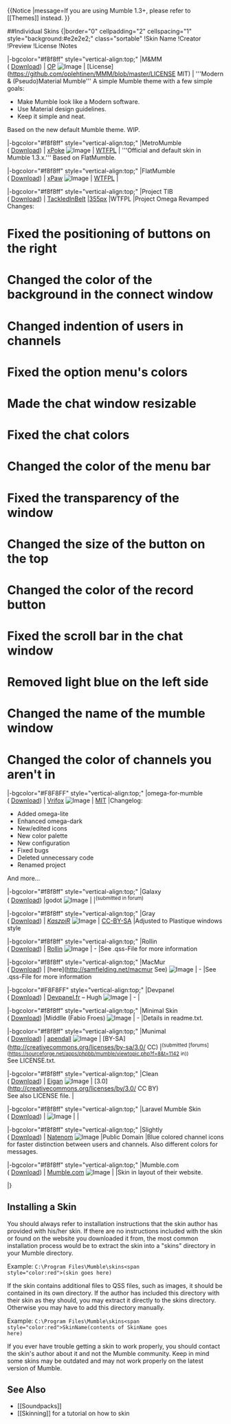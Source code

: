 {{Notice
|message=If you are using Mumble 1.3+, please refer to [[Themes]] instead.
}}

<!-- NOTE: Skins2Mumble's website is down(domain is not registered), if they relaunch Skins2Mumble.com, remove this comment and uncomment their site. -->
<!-- ##Websites hosting multiple skins
* Skins2Mumble.com:  [1](http://www.skins2mumble.com/galerie/SM_galerie.php Gallery),  [2](http://www.skins2mumble.com/index.php?file=Gallery&op=categorie&cat=2 Gallery)
**  [Skin](http://www.skins2mumble.com/index.php?file=Gallery&op=categorie&cat=3 Icon Packs for their own)
-->
##Individual Skins
{|border="0" cellpadding="2" cellspacing="1" style="background:#e2e2e2;" class="sortable"
!Skin Name
!Creator
!Preview
!License
!Notes

|-bgcolor="#f8f8ff" style="vertical-align:top;"
|M&MM <br />( [Download](https://github.com/oplehtinen/MMM/releases))
| [OP](https://github.com/oplehtinen)
![Image](mmm_preview.png)
| [License](https://github.com/oplehtinen/MMM/blob/master/LICENSE MIT)
| '''Modern & (Pseudo)Material Mumble'''
A simple Mumble theme with a few simple goals:

* Make Mumble look like a Modern software.
* Use Material design guidelines.
* Keep it simple and neat.

Based on the new default Mumble theme. WIP.

|-bgcolor="#f8f8ff" style="vertical-align:top;"
|MetroMumble<br />( [Download](https://github.com/xPoke/MetroMumble/releases/))
| [xPoke](https://github.com/xPoke)
![Image](metromumble_light_preview.png)
| [WTFPL](https://github.com/xPoke/MetroMumble/blob/master/LICENSE)
| '''Official and default skin in Mumble 1.3.x.'''
Based on FlatMumble.

|-bgcolor="#f8f8ff" style="vertical-align:top;"
|FlatMumble<br />( [Download](https://github.com/xPaw/FlatMumble))
| [xPaw](https://github.com/xPaw)
![Image](mumble_skin_flatmumble_preview.png)
| [WTFPL](https://github.com/xPaw/FlatMumble/blob/master/LICENSE)
|

|-bgcolor="#f8f8ff" style="vertical-align:top;"
|Project TIB<br />( [Download](https://drive.google.com/folderview?id=0BxUfKqj6MYx5aW9pWkNTTnZIbDA&usp=sharing))
| [TackledInBelt](http://www.tackledinbelt.com)
|[355px](Image:Pans_yWuob5rK.jpg.md)
|WTFPL
|Project Omega Revamped
Changes:
# Fixed the positioning of buttons on the right
# Changed the color of the background in the connect window
# Changed indention of users in channels
# Fixed the option menu's colors
# Made the chat window resizable
# Fixed the chat colors
# Changed the color of the menu bar
# Fixed the transparency of the window
# Changed the size of the button on the top
# Changed the color of the record button
# Fixed the scroll bar in the chat window
# Removed light blue on the left side
# Changed the name of the mumble window
# Changed the color of channels you aren't in
 
|-bgcolor="#F8F8FF" style="vertical-align:top;"
|omega-for-mumble<br />( [Download](https://git.vrifox.cc/vrifox/omega-for-mumble/releases))
| [Vrifox](https://git.vrifox.cc/vrifox/)
![Image](omega-for-mumble_preview.png)
| [MIT](https://git.vrifox.cc/vrifox/omega-for-mumble/src/branch/master/LICENSE.md)
|Changelog:
* Added omega-lite
* Enhanced omega-dark
* New/edited icons
* New color palette
* New configuration
* Fixed bugs
* Deleted unnecessary code
* Renamed project

And more...

|-bgcolor="#f8f8ff" style="vertical-align:top;"
|Galaxy<br />( [Download](https://sourceforge.net/apps/phpbb/mumble/viewtopic.php?p=3209#p3209))
|godot
![Image](mumble_skin_galaxy_preview.jpg)
|
|<sup>(submitted in forum)</sup>

|-bgcolor="#f8f8ff" style="vertical-align:top;"
|Gray<br />( [Download](https://github.com/nvtkaszpir/mumble-skin-gray))
| [_KaszpiR_](https://github.com/nvtkaszpir/)
![Image](mumble-skin-gray.png)
| [CC-BY-SA](http://creativecommons.org/licenses/by-sa/4.0/)
|Adjusted to Plastique windows style

|-bgcolor="#f8f8ff" style="vertical-align:top;"
|Rollin<br />( [Download](http://rollin.lv/files/rollin_web.zip))
| [Rollin](http://rollin.lv/faili/2592/mumble-skins-rollin-web) 
![Image](mumble-skin-rollin.png)
| -
|See .qss-File for more information

|-bgcolor="#f8f8ff" style="vertical-align:top;"
|MacMur<br />( [Download](http://samfielding.net/wp-content/uploads/2014/05/macmur1.2.zip))
| [here](http://samfielding.net/macmur See) 
![Image](mumble-skin-macmur.png)
| -
|See .qss-File for more information

|-bgcolor="#F8F8FF" style="vertical-align:top;"
|Devpanel<br />( [Download](https://github.com/Hughy/mumble-skin-devpanel))
| [Devpanel.fr](http://www.devpanel.fr) – Hugh
![Image](devpanel_preview.png)
| -
|

|-bgcolor="#f8f8ff" style="vertical-align:top;"
|Minimal Skin<br />( [Download](https://github.com/Middle/minimal))
|Middlle (Fabio Froes)
![Image](minimal_preview.png)
| -
|Details in readme.txt.

|-bgcolor="#f8f8ff" style="vertical-align:top;"
|Munimal<br />( [Download](https://sourceforge.net/projects/munimal/))
| [apendall](https://sourceforge.net/users/apendall)
![Image](mumble_skin_munimal_preview.png)
| [BY-SA](http://creativecommons.org/licenses/by-sa/3.0/ CC)
|<sup>(submitted  [forums](https://sourceforge.net/apps/phpbb/mumble/viewtopic.php?f=8&t=1142 in))</sup><br />See LICENSE.txt.

|-bgcolor="#f8f8ff" style="vertical-align:top;"
|Clean<br />( [Download](https://github.com/eigan/mumbleskin-clean))
| [Eigan](https://github.com/eigan)
![Image](mumble_skin_clean_preview.jpg)
| [3.0](http://creativecommons.org/licenses/by/3.0/ CC BY)<br />See also LICENSE file.
|

|-bgcolor="#f8f8ff" style="vertical-align:top;"
|Laravel Mumble Skin<br />( [Download](https://github.com/ThomasBS/laravel-mumble-skin))
|
![Image](mumble_skin_laravel_preview.png)
|
|

|-bgcolor="#f8f8ff" style="vertical-align:top;"
|Slightly<br />( [Download](https://github.com/Natenom/mumble-skin-slightly))
| [Natenom](http://github.com/natenom/)
![Image](slightly_preview.jpg)
|Public Domain
|Blue colored channel icons for faster distinction between users and channels. Also different colors for messages.

|-bgcolor="#f8f8ff" style="vertical-align:top;"
|Mumble.com<br />( [Download](http://download.mumble.com/en/MumbleComSkin.zip))
| [Mumble.com](http://mumble.com)
![Image](mumble_skin_mumble.com_preview.png)
|
|Skin in layout of their website.

<!--
|-bgcolor="#f8f8ff" style="vertical-align:top;"
|Midnight Gaming<br />( [Download](http://midnightgaming.net/mumbleskin.php))
| [Gaming](http://midnightgaming.net Midnight)
![Image](mumble_skin_midnight-gaming_preview.png)
|
|Skin in layout of their website.
-->
|}

## Installing a Skin 

You should always refer to installation instructions that the skin author has provided with his/her skin. If there are no instructions included with the skin or found on the website you downloaded it from, the most common installation process would be to extract the skin into a "skins" directory in your Mumble directory.

Example: <code>C:\Program Files\Mumble\skins\<span style="color:red">(skin goes here)</span></code>

If the skin contains additional files to QSS files, such as images, it should be contained in its own directory. If the author has included this directory with their skin as they should, you may extract it directly to the skins directory. Otherwise you may have to add this directory manually.

Example: <code>C:\Program Files\Mumble\skins\<span style="color:red">SkinName\(contents of SkinName goes here)</span></code>

If you ever have trouble getting a skin to work properly, you should contact the skin's author about it and not the Mumble community. Keep in mind some skins may be outdated and may not work properly on the latest version of Mumble.

## See Also 
* [[Soundpacks]]
* [[Skinning]] for a tutorial on how to skin


